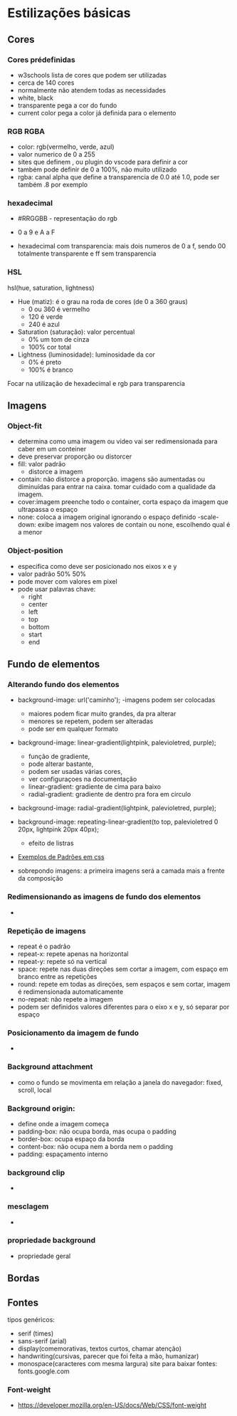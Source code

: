 # Estilizações básicas
## Cores
### Cores prédefinidas
- w3schools lista de cores que podem ser utilizadas
- cerca de 140 cores
- normalmente não atendem todas as necessidades
- white, black 
- transparente pega a cor do fundo
- current color pega a color já definida para o elemento
### RGB RGBA
- color: rgb(vermelho, verde, azul)
- valor numerico de 0 a 255
- sites que definem , ou plugin do vscode para definir a cor
- também pode definir de 0 a 100%, não muito utilizado
- rgba: canal alpha que define a transparencia de 0.0 até 1.0, pode ser também .8 por exemplo

### hexadecimal
- #RRGGBB - representação do rgb

- 0 a 9 e A a F

- hexadecimal com transparencia: mais dois numeros de 0 a f, sendo 00 totalmente transparente e ff sem transparencia
### HSL
hsl(hue, saturation, lightness)
- Hue (matiz): é o grau na roda de cores (de 0 a 360 graus)
    - 0 ou 360 é vermelho
    - 120 é verde
    - 240 é azul
- Saturation (saturação): valor percentual
    - 0% um tom de cinza
    - 100% cor total
- Lightness (luminosidade): luminosidade da cor
    - 0% é preto
    - 100% é branco

Focar na utilização de hexadecimal e rgb para transparencia

## Imagens
### Object-fit
- determina como uma imagem ou vídeo vai ser redimensionada para caber em um conteiner
- deve preservar proporção ou distorcer
- fill: valor padrão
    - distorce a imagem
- contain: não distorce a proporção. imagens são aumentadas ou diminuídas para entrar na caixa. tomar cuidado com a qualidade da imagem.
- cover:imagem preenche todo o container, corta espaço da imagem que ultrapassa o espaço
- none: coloca a imagem original ignorando o espaço definido
-scale-down: exibe imagem nos valores de contain ou none, escolhendo qual é a menor
### Object-position
- especifica como deve ser posicionado nos eixos x e y
-  valor padrão 50% 50%
- pode mover com valores em pixel
- pode usar palavras chave:
    - right
    - center
    - left
    - top
    - bottom
    - start
    - end
## Fundo de elementos
### Alterando fundo dos elementos
- background-image: url('caminho');
    -imagens podem ser colocadas
    - maiores podem ficar muito grandes, da pra alterar
    - menores se repetem, podem ser alteradas
    - pode ser em qualquer formato

- background-image: linear-gradient(lightpink, palevioletred, purple);
    - função de gradiente, 
    - pode alterar bastante, 
    - podem ser usadas várias cores,  
    - ver configuraçoes na documentação
    - linear-gradient: gradiente de cima para baixo
    - radial-gradient: gradiente de dentro pra fora em circulo
- background-image: radial-gradient(lightpink, palevioletred, purple);
- background-image: repeating-linear-gradient(to top, palevioletred 0 20px, lightpink 20px 40px);
    - efeito de listras
-  [Exemplos de Padrões em css](https://projects.verou.me/css3patterns/)
- sobrepondo imagens: a primeira imagens será a camada mais a frente da composição
### Redimensionando as imagens de fundo dos elementos
- 
### Repetição de imagens
- repeat é o padrão
- repeat-x: repete apenas na horizontal
- repeat-y: repete só  na vertical
- space: repete nas duas direções sem cortar a imagem, com espaço em branco entre as repetições
- round: repete em todas as direções, sem espaços e sem cortar, imagem é redimensionada automaticamente
- no-repeat: não repete a imagem
- podem ser definidos valores diferentes para o eixo x e y, só separar por espaço

### Posicionamento da imagem de fundo
- 
### Background attachment
- como o fundo se movimenta em relação a janela do navegador: fixed, scroll, local

### Background origin:
- define onde a imagem começa
- padding-box: não ocupa borda, mas ocupa o padding
- border-box: ocupa espaço da borda
- content-box: não ocupa nem a borda nem o padding
- padding: espaçamento interno

### background clip
- 

### mesclagem
- 
### propriedade background
- propriedade geral 

## Bordas

## Fontes
tipos genéricos:
- serif (times)
- sans-serif (arial)
- display(comemorativas, textos curtos, chamar atenção)
- handwriting(cursivas, parecer que foi feita a mão, humanizar)
- monospace(caracteres com mesma largura)
site para baixar fontes: fonts.google.com

### Font-weight
- https://developer.mozilla.org/en-US/docs/Web/CSS/font-weight
